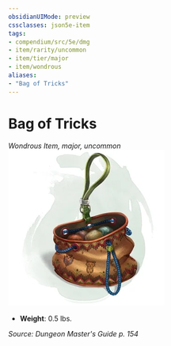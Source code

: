 ```yaml
---
obsidianUIMode: preview
cssclasses: json5e-item
tags:
- compendium/src/5e/dmg
- item/rarity/uncommon
- item/tier/major
- item/wondrous
aliases: 
- "Bag of Tricks"
---
```

# Bag of Tricks
*Wondrous Item, major, uncommon*  
![](4-Resources/Compendium/items/img/bag-of-tricks.webp#right)  

- **Weight**: 0.5 lbs.

*Source: Dungeon Master's Guide p. 154*